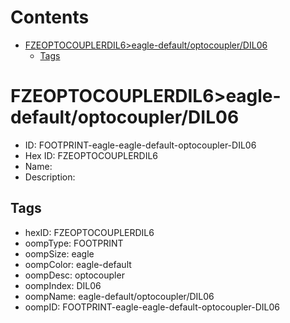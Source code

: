 



Contents
========

* [FZEOPTOCOUPLERDIL6>eagle-default/optocoupler/DIL06](#fzeoptocouplerdil6eagle-defaultoptocouplerdil06)
	* [Tags](#tags)

# FZEOPTOCOUPLERDIL6>eagle-default/optocoupler/DIL06

- ID: FOOTPRINT-eagle-eagle-default-optocoupler-DIL06
- Hex ID: FZEOPTOCOUPLERDIL6
- Name: 
- Description: 

## Tags

- hexID: FZEOPTOCOUPLERDIL6
- oompType: FOOTPRINT
- oompSize: eagle
- oompColor: eagle-default
- oompDesc: optocoupler
- oompIndex: DIL06
- oompName: eagle-default/optocoupler/DIL06
- oompID: FOOTPRINT-eagle-eagle-default-optocoupler-DIL06
